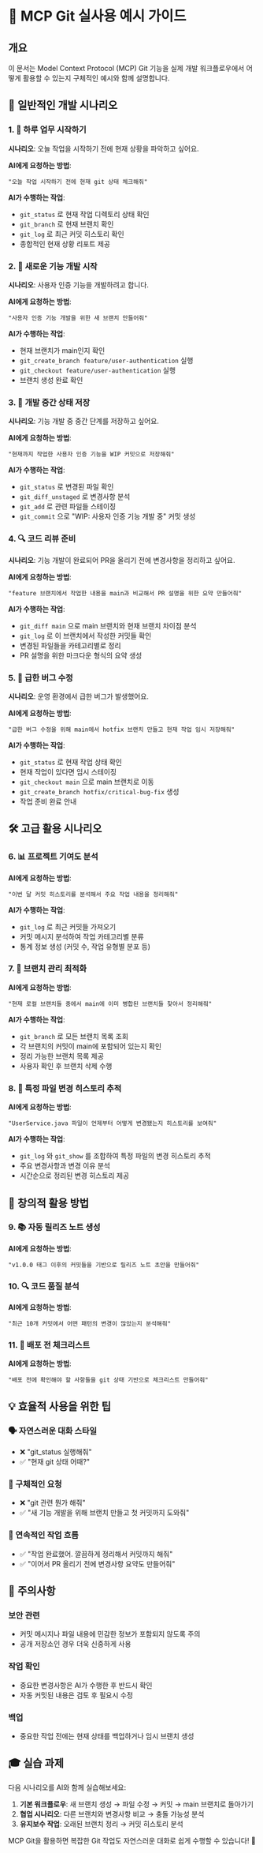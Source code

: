 # 🤖 MCP Git 실사용 예시 가이드

## 개요

이 문서는 Model Context Protocol (MCP) Git 기능을 실제 개발 워크플로우에서 어떻게 활용할 수 있는지 구체적인 예시와 함께 설명합니다.

## 🚀 일반적인 개발 시나리오

### 1. 📅 하루 업무 시작하기

**시나리오**: 오늘 작업을 시작하기 전에 현재 상황을 파악하고 싶어요.

**AI에게 요청하는 방법**:
```
"오늘 작업 시작하기 전에 현재 git 상태 체크해줘"
```

**AI가 수행하는 작업**:
- `git_status` 로 현재 작업 디렉토리 상태 확인
- `git_branch` 로 현재 브랜치 확인
- `git_log` 로 최근 커밋 히스토리 확인
- 종합적인 현재 상황 리포트 제공

### 2. 🌿 새로운 기능 개발 시작

**시나리오**: 사용자 인증 기능을 개발하려고 합니다.

**AI에게 요청하는 방법**:
```
"사용자 인증 기능 개발을 위한 새 브랜치 만들어줘"
```

**AI가 수행하는 작업**:
- 현재 브랜치가 main인지 확인
- `git_create_branch feature/user-authentication` 실행
- `git_checkout feature/user-authentication` 실행
- 브랜치 생성 완료 확인

### 3. 📝 개발 중간 상태 저장

**시나리오**: 기능 개발 중 중간 단계를 저장하고 싶어요.

**AI에게 요청하는 방법**:
```
"현재까지 작업한 사용자 인증 기능을 WIP 커밋으로 저장해줘"
```

**AI가 수행하는 작업**:
- `git_status` 로 변경된 파일 확인
- `git_diff_unstaged` 로 변경사항 분석
- `git_add` 로 관련 파일들 스테이징
- `git_commit` 으로 "WIP: 사용자 인증 기능 개발 중" 커밋 생성

### 4. 🔍 코드 리뷰 준비

**시나리오**: 기능 개발이 완료되어 PR을 올리기 전에 변경사항을 정리하고 싶어요.

**AI에게 요청하는 방법**:
```
"feature 브랜치에서 작업한 내용을 main과 비교해서 PR 설명을 위한 요약 만들어줘"
```

**AI가 수행하는 작업**:
- `git_diff main` 으로 main 브랜치와 현재 브랜치 차이점 분석
- `git_log` 로 이 브랜치에서 작성한 커밋들 확인
- 변경된 파일들을 카테고리별로 정리
- PR 설명을 위한 마크다운 형식의 요약 생성

### 5. 🚨 급한 버그 수정

**시나리오**: 운영 환경에서 급한 버그가 발생했어요.

**AI에게 요청하는 방법**:
```
"급한 버그 수정을 위해 main에서 hotfix 브랜치 만들고 현재 작업 임시 저장해줘"
```

**AI가 수행하는 작업**:
- `git_status` 로 현재 작업 상태 확인
- 현재 작업이 있다면 임시 스테이징
- `git_checkout main` 으로 main 브랜치로 이동
- `git_create_branch hotfix/critical-bug-fix` 생성
- 작업 준비 완료 안내

## 🛠️ 고급 활용 시나리오

### 6. 📊 프로젝트 기여도 분석

**AI에게 요청하는 방법**:
```
"이번 달 커밋 히스토리를 분석해서 주요 작업 내용을 정리해줘"
```

**AI가 수행하는 작업**:
- `git_log` 로 최근 커밋들 가져오기
- 커밋 메시지 분석하여 작업 카테고리별 분류
- 통계 정보 생성 (커밋 수, 작업 유형별 분포 등)

### 7. 🔄 브랜치 관리 최적화

**AI에게 요청하는 방법**:
```
"현재 로컬 브랜치들 중에서 main에 이미 병합된 브랜치들 찾아서 정리해줘"
```

**AI가 수행하는 작업**:
- `git_branch` 로 모든 브랜치 목록 조회
- 각 브랜치의 커밋이 main에 포함되어 있는지 확인
- 정리 가능한 브랜치 목록 제공
- 사용자 확인 후 브랜치 삭제 수행

### 8. 🎯 특정 파일 변경 히스토리 추적

**AI에게 요청하는 방법**:
```
"UserService.java 파일이 언제부터 어떻게 변경됐는지 히스토리를 보여줘"
```

**AI가 수행하는 작업**:
- `git_log` 와 `git_show` 를 조합하여 특정 파일의 변경 히스토리 추적
- 주요 변경사항과 변경 이유 분석
- 시간순으로 정리된 변경 히스토리 제공

## 🎨 창의적 활용 방법

### 9. 📚 자동 릴리즈 노트 생성

**AI에게 요청하는 방법**:
```
"v1.0.0 태그 이후의 커밋들을 기반으로 릴리즈 노트 초안을 만들어줘"
```

### 10. 🔍 코드 품질 분석

**AI에게 요청하는 방법**:
```
"최근 10개 커밋에서 어떤 패턴의 변경이 많았는지 분석해줘"
```

### 11. 🚀 배포 전 체크리스트

**AI에게 요청하는 방법**:
```
"배포 전에 확인해야 할 사항들을 git 상태 기반으로 체크리스트 만들어줘"
```

## 💡 효율적 사용을 위한 팁

### 🗣️ 자연스러운 대화 스타일

- ❌ "git_status 실행해줘"
- ✅ "현재 git 상태 어때?"

### 🎯 구체적인 요청

- ❌ "git 관련 뭔가 해줘"
- ✅ "새 기능 개발을 위해 브랜치 만들고 첫 커밋까지 도와줘"

### 🔄 연속적인 작업 흐름

- ✅ "작업 완료했어. 깔끔하게 정리해서 커밋까지 해줘"
- ✅ "이어서 PR 올리기 전에 변경사항 요약도 만들어줘"

## 🚨 주의사항

### 보안 관련
- 커밋 메시지나 파일 내용에 민감한 정보가 포함되지 않도록 주의
- 공개 저장소인 경우 더욱 신중하게 사용

### 작업 확인
- 중요한 변경사항은 AI가 수행한 후 반드시 확인
- 자동 커밋된 내용은 검토 후 필요시 수정

### 백업
- 중요한 작업 전에는 현재 상태를 백업하거나 임시 브랜치 생성

## 🎓 실습 과제

다음 시나리오를 AI와 함께 실습해보세요:

1. **기본 워크플로우**: 새 브랜치 생성 → 파일 수정 → 커밋 → main 브랜치로 돌아가기
2. **협업 시나리오**: 다른 브랜치와 변경사항 비교 → 충돌 가능성 분석
3. **유지보수 작업**: 오래된 브랜치 정리 → 커밋 히스토리 분석

MCP Git을 활용하면 복잡한 Git 작업도 자연스러운 대화로 쉽게 수행할 수 있습니다! 🎉
